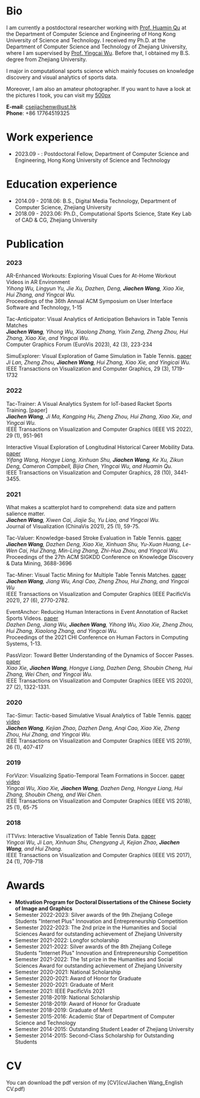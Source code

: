 # Bio
I am currently a postdoctoral researcher working with [Prof. Huamin Qu](http://huamin.org/) at the Department of Computer Science and Engineering of Hong Kong University of Science and Technology.
I received my Ph.D. at the Department of Computer Science and Technology of Zhejiang University, where I am supervised by [Prof. Yingcai Wu](http://www.ycwu.org/). Before that, I obtained my B.S. degree from Zhejiang University.

I major in computational sports science which mainly focuses on knowledge discovery and visual analytics of sports data.

Moreover, I am also an amateur photographer. If you want to have a look at the pictures I took, you can visit my [500px](https://500px.com/343725635)

**E-mail**: csejiachenw@ust.hk <br/>
**Phone**: +86 17764519325

# Work experience
* 2023.09 - : Postdoctoral Fellow, Department of Computer Science and Engineering, Hong Kong University of Science and Technology

# Education experience
* 2014.09 - 2018.06: B.S., Digital Media Technology, Department of Computer Science, Zhejiang University
* 2018.09 - 2023.06: Ph.D., Computational Sports Science, State Key Lab of CAD & CG, Zhejiang University


 
# Publication

### 2023
AR-Enhanced Workouts: Exploring Visual Cues for At-Home Workout Videos in AR Environment<br/>
*Yihong Wu, Lingyun Yu, Jie Xu, Dazhen, Deng, **Jiachen Wang**, Xiao Xie, Hui Zhang, and Yingcai Wu.* <br/>
Proceedings of the 36th Annual ACM Symposium on User Interface Software and Technology, 1-15

Tac-Anticipator: Visual Analytics of Anticipation Behaviors in Table Tennis Matches<br/>
***Jiachen Wang**, Yihong Wu, Xiaolong Zhang, Yixin Zeng, Zheng Zhou, Hui Zhang, Xiao Xie, and Yingcai Wu.* <br/>
Computer Graphics Forum (EuroVis 2023), 42 (3), 223-234

SimuExplorer: Visual Exploration of Game Simulation in Table Tennis. [paper](https://zjuidg.org/source/projects/SimuExplorer/SimuExplorer.pdf) <br/>
*Ji Lan, Zheng Zhou, **Jiachen Wang**, Hui Zhang, Xiao Xie, and Yingicai Wu.* <br/>
IEEE Transactions on Visualization and Computer Graphics, 29 (3), 1719-1732


### 2022
Tac-Trainer: A Visual Analytics System for IoT-based Racket Sports Training. [paper] <br/>
***Jiachen Wang**, Ji Ma, Kangping Hu, Zheng Zhou, Hui Zhang, Xiao Xie, and Yingcai Wu.* <br/>
IEEE Transactions on Visualization and Computer Graphics (IEEE VIS 2022), 29 (1), 951-961

Interactive Visual Exploration of Longitudinal Historical Career Mobility Data. [paper](https://zjuidg.org/source/projects/CareerLens/CareerLens.pdf) <br/>
*Yifang Wang, Hongye Liang, Xinhuan Shu, **Jiachen Wang**, Ke Xu, Zikun Deng, Cameron Campbell, Bijia Chen, YIngcai Wu, and Huamin Qu.* <br/>
IEEE Transactions on Visualization and Computer Graphics, 28 (10), 3441-3455.

### 2021
What makes a scatterplot hard to comprehend: data size and pattern salience matter. <br/>
***Jiachen Wang**, Xiwen Cai, Jiajie Su, Yu Liao, and Yingcai Wu.*<br/>
Journal of Visualization (ChinaVis 2021), 25 (1), 59-75.

Tac-Valuer: Knowledge-based Stroke Evaluation in Table Tennis. [paper](https://zjuidg.org/source/projects/tacValuer/tacValuer.pdf) <br/>
***Jiachen Wang**, Dazhen Deng, Xiao Xie, Xinhuan Shu, Yu-Xuan Huang, Le-Wen Cai, Hui Zhang, Min-Ling Zhang, Zhi-Hua Zhou, and Yingcai Wu.*<br/>
Proceedings of the 27th ACM SIGKDD Conference on Knowledge Discovery & Data Mining, 3688-3696 

Tac-Miner: Visual Tactic Mining for Multiple Table Tennis Matches. [paper](https://zjuidg.org/source/projects/TacMiner/tacminer.pdf) <br/>
***Jiachen Wang**, Jiang Wu, Anqi Cao, Zheng Zhou, Hui Zhang, and Yingcai Wu* <br/>
IEEE Transactions on Visualization and Computer Graphics (IEEE PacificVis 2021), 27 (6), 2770-2782.

EventAnchor: Reducing Human Interactions in Event Annotation of Racket Sports Videos. [paper](https://zjuidg.org/source/projects/eventanchor/eventanchor.pdf) <br/>
*Dazhen Deng, Jiang Wu, **Jiachen Wang**, Yihong Wu, Xiao Xie, Zheng Zhou, Hui Zhang, Xiaolong Zhang, and Yingcai Wu.* <br/>
Proceedings of the 2021 CHI Conference on Human Factors in Computing Systems, 1-13.

PassVizor: Toward Better Understanding of the Dynamics of Soccer Passes. [paper](https://zjuidg.org/source/projects/passvizor/passvizor.pdf) <br/>
*Xiao Xie, **Jiachen Wang**, Hongye Liang, Dazhen Deng, Shoubin Cheng, Hui Zhang, Wei Chen, and Yingcai Wu.* <br/>
IEEE Transactions on Visualization and Computer Graphics (IEEE VIS 2020), 27 (2), 1322-1331.


### 2020
Tac-Simur: Tactic-based Simulative Visual Analytics of Table Tennis. [paper](https://zjuidg.org/source/projects/tacSimur/Tac-Simur.pdf) [video](https://www.youtube.com/watch?v=_I6cne3Wd4U&feature=youtu.be) <br/>
***Jiachen Wang**, Kejian Zhao, Dazhen Deng, Anqi Cao, Xiao Xie, Zheng Zhou, Hui Zhang, and Yingcai Wu.*  <br/>
IEEE Transactions on Visualization and Computer Graphics (IEEE VIS 2019), 26 (1), 407-417

### 2019
ForVizor: Visualizing Spatio-Temporal Team Formations in Soccer. [paper](https://zjuidg.org/source/projects/forvizor/forvizor.pdf) [video](https://www.youtube.com/watch?v=03U7PESGkOQ) <br/>
*Yingcai Wu, Xiao Xie, **Jiachen Wang**, Dazhen Deng, Hongye Liang, Hui Zhang, Shoubin Cheng, and Wei Chen.*  <br/>
IEEE Transactions on Visualization and Computer Graphics (IEEE VIS 2018), 25 (1), 65-75

### 2018
iTTVivs: Interactive Visualization of Table Tennis Data. [paper](https://zjuidg.org/source/projects/iTTVis/iTTVis.pdf) <br/>
*Yingcai Wu, Ji Lan, Xinhuan Shu, Chengyang Ji, Kejian Zhao, **Jiachen Wang**, and Hui Zhang.*  <br/>
IEEE Transactions on Visualization and Computer Graphics (IEEE VIS 2017), 24 (1), 709-718


# Awards
* **Motivation Program for Doctoral Dissertations of the Chinese Society of Image and Graphics**
* Semester 2022-2023: Silver awards of the 9th Zhejiang College Students "Internet Plus" Innovation and Entrepreneurship Competition
* Semester 2022-2023: The 2nd prize in the Humanities and Social Sciences Award for outstanding achievement of Zhejiang University
* Semester 2021-2022: Longfor scholarship
* Semester 2021-2022: Silver awards of the 8th Zhejiang College Students "Internet Plus" Innovation and Entrepreneurship Competition
* Semester 2021-2022: The 1st prize in the Humanities and Social Sciences Award for outstanding achievement of Zhejiang University
* Semester 2020-2021: National Scholarship
* Semester 2020-2021: Award of Honor for Graduate
* Semester 2020-2021: Graduate of Merit
* Semester 2021: IEEE PacificVis 2021
* Semester 2018-2019: National Scholarship
* Semester 2018-2019: Award of Honor for Graduate
* Semester 2018-2019: Graduate of Merit
* Semester 2015-2016: Academic Star of Department of Computer Science and Technology
* Semester 2014-2015: Outstanding Student Leader of Zhejiang University
* Semester 2014-2015: Second-Class Scholarship for Outstanding Students


# CV
You can download the pdf version of my [CV](cv/Jiachen Wang_English CV.pdf)

<!-- ## Welcome to GitHub Pages

You can use the [editor on GitHub](https://github.com/VisWang/VisWang.github.io/edit/main/index.md) to maintain and preview the content for your website in Markdown files.

Whenever you commit to this repository, GitHub Pages will run [Jekyll](https://jekyllrb.com/) to rebuild the pages in your site, from the content in your Markdown files. -->

<!-- ### Markdown

Markdown is a lightweight and easy-to-use syntax for styling your writing. It includes conventions for

```markdown
Syntax highlighted code block

# Header 1
## Header 2
### Header 3

- Bulleted
- List

1. Numbered
2. List

**Bold** and _Italic_ and `Code` text

[Link](url) and ![Image](src)
```

For more details see [Basic writing and formatting syntax](https://docs.github.com/en/github/writing-on-github/getting-started-with-writing-and-formatting-on-github/basic-writing-and-formatting-syntax).

### Jekyll Themes

Your Pages site will use the layout and styles from the Jekyll theme you have selected in your [repository settings](https://github.com/VisWang/VisWang.github.io/settings/pages). The name of this theme is saved in the Jekyll `_config.yml` configuration file.

### Support or Contact

Having trouble with Pages? Check out our [documentation](https://docs.github.com/categories/github-pages-basics/) or [contact support](https://support.github.com/contact) and we’ll help you sort it out. -->
